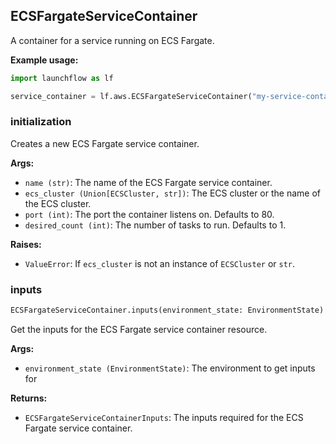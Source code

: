 ## ECSFargateServiceContainer

A container for a service running on ECS Fargate.

****Example usage:****
```python
import launchflow as lf

service_container = lf.aws.ECSFargateServiceContainer("my-service-container")
```

### initialization

Creates a new ECS Fargate service container.

**Args:**
- `name (str)`: The name of the ECS Fargate service container.
- `ecs_cluster (Union[ECSCluster, str])`: The ECS cluster or the name of the ECS cluster.
- `port (int)`: The port the container listens on. Defaults to 80.
- `desired_count (int)`: The number of tasks to run. Defaults to 1.

**Raises:**
 - `ValueError`: If `ecs_cluster` is not an instance of `ECSCluster` or `str`.

### inputs

```python
ECSFargateServiceContainer.inputs(environment_state: EnvironmentState) -> ECSFargateServiceContainerInputs
```

Get the inputs for the ECS Fargate service container resource.

**Args:**
 - `environment_state (EnvironmentState)`: The environment to get inputs for

**Returns:**
 - `ECSFargateServiceContainerInputs`: The inputs required for the ECS Fargate service container.
